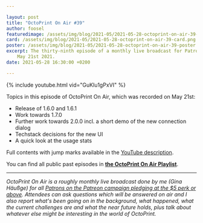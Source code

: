 ```yaml
---

layout: post
title: "OctoPrint On Air #39"
author: foosel
featuredimage: /assets/img/blog/2021-05/2021-05-28-octoprint-on-air-39-card.png
card: /assets/img/blog/2021-05/2021-05-28-octoprint-on-air-39-card.png
poster: /assets/img/blog/2021-05/2021-05-28-octoprint-on-air-39-poster.png
excerpt: The thirty-ninth episode of a monthly live broadcast for Patrons which was recorded on 
    May 21st 2021.
date: 2021-05-28 16:30:00 +0200

---
```


{% include youtube.html vid="GuKlu1gPxVI" %}

Topics in this episode of OctoPrint On Air, which was recorded on May 21st:

  * Release of 1.6.0 and 1.6.1
  * Work towards 1.7.0
  * Further work towards 2.0.0 incl. a short demo of the new connection dialog
  * Techstack decisions for the new UI
  * A quick look at the usage stats

Full contents with jump marks available in the 
[YouTube description](https://youtu.be/GuKlu1gPxVI).

You can find all public past episodes in 
**[the OctoPrint On Air Playlist](https://www.youtube.com/playlist?list=PL9j2DtsIPVkOFIMRrnnbXsnXtQmwj1IId)**.

---

*OctoPrint On Air is a roughly monthly live broadcast done by me (Gina Häußge)
for all [Patrons on the Patreon campaign pledging at the $5 perk or above](https://patreon.com/foosel). 
Attendees can ask questions which will be answered on air and I also report 
what's been going on in the background, what happened, what the current 
challenges are and what the near future holds, plus talk about whatever else
might be interesting in the world of OctoPrint.*